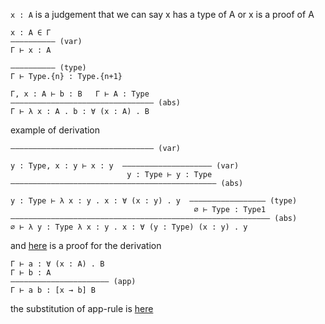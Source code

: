 `x : A` is a judgement that we can say x has a type of A or x is a proof of A

```
x : A ∈ Γ
—————————— (var)
Γ ⊢ x : A
```

```
—————————— (type)
Γ ⊢ Type.{n} : Type.{n+1}
```

```
Γ, x : A ⊢ b : B   Γ ⊢ A : Type
———————————————————————————————— (abs)
Γ ⊢ λ x : A . b : ∀ (x : A) . B
```

example of derivation

```
———————————————————————————————— (var)

y : Type, x : y ⊢ x : y  ———————————————————— (var)
                          y : Type ⊢ y : Type
—————————————————————————————————————————————— (abs)

y : Type ⊢ λ x : y . x : ∀ (x : y) . y  ————————————————— (type)
                                         ∅ ⊢ Type : Type1
—————————————————————————————————————————————————————————— (abs)
∅ ⊢ λ y : Type λ x : y . x : ∀ (y : Type) (x : y) . y
```

and [here](https://github.com/zjhmale/LC/blob/master/src/COC/lib/misc.coc#L12-L13) is a proof for the derivation

```
Γ ⊢ a : ∀ (x : A) . B
Γ ⊢ b : A
—————————————————————— (app)
Γ ⊢ a b : [x → b] B
```

the substitution of app-rule is [here](https://github.com/zjhmale/LC/blob/master/src/COC/COC.hs#L126)
